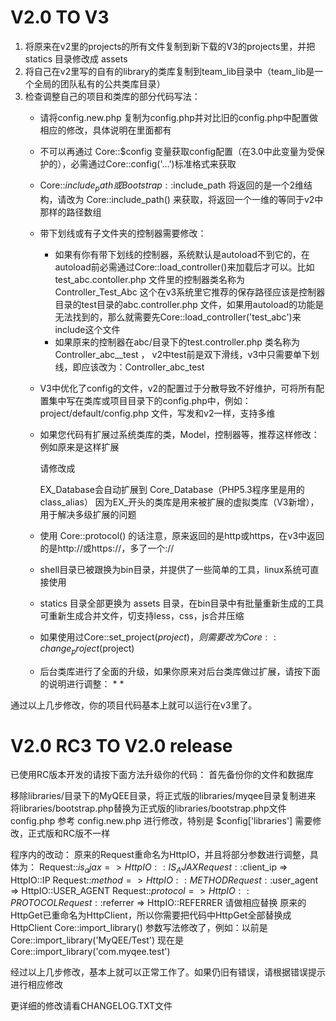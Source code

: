 V2.0 TO V3
====

1. 将原来在v2里的projects的所有文件复制到新下载的V3的projects里，并把 statics 目录修改成 assets
2. 将自己在v2里写的自有的library的类库复制到team_lib目录中（team_lib是一个全局的团队私有的公共类库目录）
3. 检查调整自己的项目和类库的部分代码写法：
   * 请将config.new.php 复制为config.php并对比旧的config.php中配置做相应的修改，具体说明在里面都有
   * 不可以再通过 Core::$config 变量获取config配置（在3.0中此变量为受保护的），必需通过Core::config('…')标准格式来获取
   * Core::$include_path 或 Bootstrap::$include_path 将返回的是一个2维结构，请改为 Core::include_path() 来获取，将返回一个一维的等同于v2中那样的路径数组
   * 带下划线或有子文件夹的控制器需要修改：
     * 如果有你有带下划线的控制器，系统默认是autoload不到它的，在autoload前必需通过Core::load_controller()来加载后才可以。比如test_abc.contoller.php 文件里的控制器类名称为 Controller_Test_Abc 这个在v3系统里它推荐的保存路径应该是控制器目录的test目录的abc.controller.php 文件，如果用autoload的功能是无法找到的，那么就需要先Core::load_controller('test_abc')来include这个文件
     * 如果原来的控制器在abc/目录下的test.controller.php 类名称为 Controller_abc__test ，     v2中test前是双下滑线，v3中只需要单下划线，即应该改为：Controller_abc_test
   * V3中优化了config的文件，v2的配置过于分散导致不好维护，可将所有配置集中写在类库或项目目录下的config.php中，例如：project/default/config.php 文件，写发和v2一样，支持多维
   * 如果您代码有扩展过系统类库的类，Model，控制器等，推荐这样修改：
     例如原来是这样扩展
     
        <?php
        class Database extend MyQEE_Database
        {
          //...
        }
        ?>
     
     请修改成
     
        <?php
        class Database extend EX_Database
        {
          //...
        }
        ?>
     
     EX_Database会自动扩展到 Core_Database（PHP5.3程序里是用的class_alias） 因为EX_开头的类库是用来被扩展的虚拟类库（V3新增），用于解决多级扩展的问题
    * 使用 Core::protocol() 的话注意，原来返回的是http或https，在v3中返回的是http://或https://，多了一个://
    * shell目录已被跟换为bin目录，并提供了一些简单的工具，linux系统可直接使用
    * statics 目录全部更换为 assets 目录，在bin目录中有批量重新生成的工具可重新生成合并文件，切支持less，css，js合并压缩
    * 如果使用过Core::set_project($project)，则需要改为 Core::change_project($project) 
    * 后台类库进行了全面的升级，如果你原来对后台类库做过扩展，请按下面的说明进行调整：
      * 
      * 

通过以上几步修改，你的项目代码基本上就可以运行在v3里了。





V2.0 RC3 TO V2.0 release
====

已使用RC版本开发的请按下面方法升级你的代码：
首先备份你的文件和数据库


移除libraries/目录下的MyQEE目录，将正式版的libraries/myqee目录复制进来
将libraries/bootstrap.php替换为正式版的libraries/bootstrap.php文件
config.php 参考 config.new.php 进行修改，特别是 $config['libraries'] 需要修改，正式版和RC版不一样

程序内的改动：
原来的Request重命名为HttpIO，并且将部分参数进行调整，具体为：
   Request::$is_ajax    => HttpIO::IS_AJAX
   Request::$client_ip  => HttpIO::IP
   Request::$method     => HttpIO::METHOD
   Request::$user_agent => HttpIO::USER_AGENT
   Request::$protocol   => HttpIO::PROTOCOL
   Request::$referrer   => HttpIO::REFERRER
请做相应替换
原来的HttpGet已重命名为HttpClient，所以你需要把代码中HttpGet全部替换成HttpClient
Core::import_library() 参数写法修改了，例如：以前是 Core::import_library('MyQEE/Test') 现在是 Core::import_library('com.myqee.test')

经过以上几步修改，基本上就可以正常工作了。如果仍旧有错误，请根据错误提示进行相应修改


更详细的修改请看CHANGELOG.TXT文件